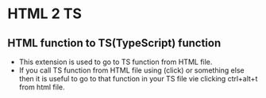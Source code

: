 # HTML 2 TS
## HTML function to TS(TypeScript) function

* This extension is used to go to TS function from HTML file.
* If you call TS function from HTML file using (click) or something else then it is useful to go to that
function in your TS file vie clicking ctrl+alt+t from html file.

